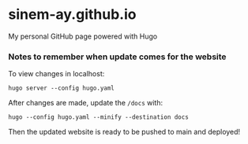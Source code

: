 # sinem-ay.github.io
My personal GitHub page powered with Hugo

### Notes to remember when update comes for the website
To view changes in localhost:
```
hugo server --config hugo.yaml
```

After changes are made, update the `/docs` with:
```
hugo --config hugo.yaml --minify --destination docs
```

Then the updated website is ready to be pushed to main and deployed!
